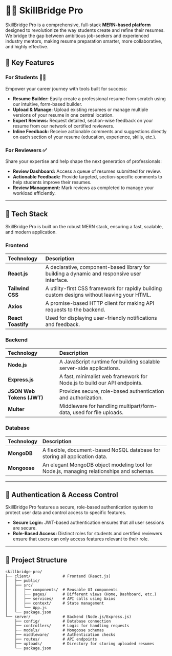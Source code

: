 

# 🧠📄 SkillBridge Pro

SkillBridge Pro is a comprehensive, full-stack **MERN-based platform** designed to revolutionize the way students create and refine their resumes. We bridge the gap between ambitious job-seekers and experienced industry mentors, making resume preparation smarter, more collaborative, and highly effective.

## 🌟 Key Features

### For Students 🧑‍🎓

Empower your career journey with tools built for success:

  * **Resume Builder:** Easily create a professional resume from scratch using our intuitive, form-based builder.
  * **Upload & Manage:** Upload existing resumes or manage multiple versions of your resume in one central location.
  * **Expert Reviews:** Request detailed, section-wise feedback on your resume from our network of certified reviewers.
  * **Inline Feedback:** Receive actionable comments and suggestions directly on each section of your resume (education, experience, skills, etc.).

### For Reviewers ✅

Share your expertise and help shape the next generation of professionals:

  * **Review Dashboard:** Access a queue of resumes submitted for review.
  * **Actionable Feedback:** Provide targeted, section-specific comments to help students improve their resumes.
  * **Review Management:** Mark reviews as completed to manage your workload efficiently.

-----

## 🚀 Tech Stack

SkillBridge Pro is built on the robust MERN stack, ensuring a fast, scalable, and modern application.

### Frontend

| Technology | Description |
| :--- | :--- |
| **React.js** | A declarative, component-based library for building a dynamic and responsive user interface. |
| **Tailwind CSS** | A utility-first CSS framework for rapidly building custom designs without leaving your HTML. |
| **Axios** | A promise-based HTTP client for making API requests to the backend. |
| **React Toastify** | Used for displaying user-friendly notifications and feedback. |

### Backend

| Technology | Description |
| :--- | :--- |
| **Node.js** | A JavaScript runtime for building scalable server-side applications. |
| **Express.js** | A fast, minimalist web framework for Node.js to build our API endpoints. |
| **JSON Web Tokens (JWT)** | Provides secure, role-based authentication and authorization. |
| **Multer** | Middleware for handling multipart/form-data, used for file uploads. |

### Database

| Technology | Description |
| :--- | :--- |
| **MongoDB** | A flexible, document-based NoSQL database for storing all application data. |
| **Mongoose** | An elegant MongoDB object modeling tool for Node.js, managing relationships and schemas. |

-----

## 🔐 Authentication & Access Control

SkillBridge Pro features a secure, role-based authentication system to protect user data and control access to specific features.

  * **Secure Login:** JWT-based authentication ensures that all user sessions are secure.
  * **Role-Based Access:** Distinct roles for students and certified reviewers ensure that users can only access features relevant to their role.

-----

## 📁 Project Structure

```
skillbridge-pro/
├── client/              # Frontend (React.js)
│   ├── public/
│   ├── src/
│   │   ├── components/  # Reusable UI components
│   │   ├── pages/       # Different views (Home, Dashboard, etc.)
│   │   ├── services/    # API calls using Axios
│   │   ├── context/     # State management
│   │   └── App.js
│   └── package.json
└── server/              # Backend (Node.js/Express.js)
    ├── config/          # Database connection
    ├── controllers/     # Logic for handling requests
    ├── models/          # Mongoose schemas
    ├── middleware/      # Authentication checks
    ├── routes/          # API endpoints
    ├── uploads/         # Directory for storing uploaded resumes
    └── package.json
```